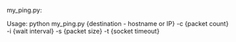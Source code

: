 my_ping.py:

Usage: python my_ping.py {destination - hostname or IP} -c {packet count} -i {wait interval} -s {packet size} -t {socket timeout}